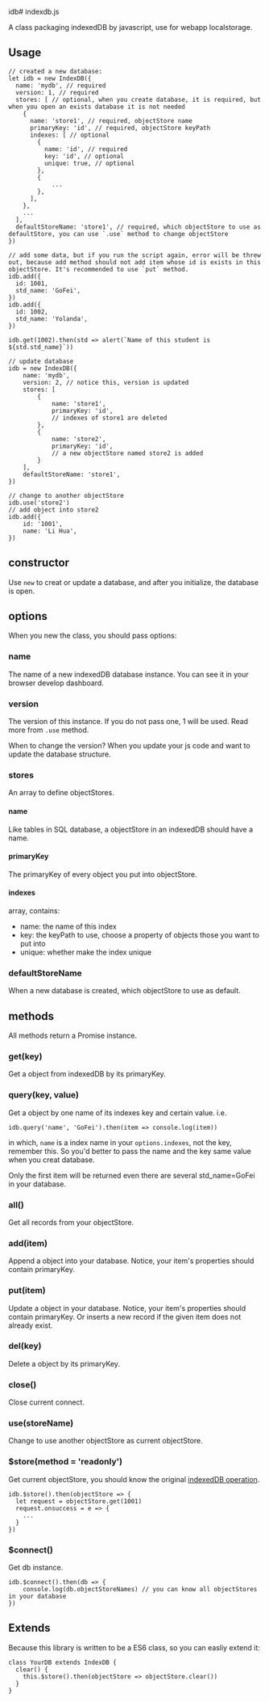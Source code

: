 idb# indexdb.js

A class packaging indexedDB by javascript, use for webapp localstorage.

## Usage

```
// created a new database:
let idb = new IndexDB({
  name: 'mydb', // required
  version: 1, // required
  stores: [ // optional, when you create database, it is required, but when you open an exists database it is not needed
    {
      name: 'store1', // required, objectStore name
      primaryKey: 'id', // required, objectStore keyPath
      indexes: [ // optional
        {
          name: 'id', // required
          key: 'id', // optional
          unique: true, // optional
        },
        {
            ...
        },
      ],
    },
    ...
  ],
  defaultStoreName: 'store1', // required, which objectStore to use as defaultStore, you can use `.use` method to change objectStore
})

// add some data, but if you run the script again, error will be threw out, because add method should not add item whose id is exists in this objectStore. It's recommended to use `put` method.
idb.add({
  id: 1001,
  std_name: 'GoFei',
})
idb.add({
  id: 1002,
  std_name: 'Yolanda',
})

idb.get(1002).then(std => alert(`Name of this student is ${std.std_name}`))

// update database
idb = new IndexDB({
    name: 'mydb',
    version: 2, // notice this, version is updated
    stores: [
        {
            name: 'store1',
            primaryKey: 'id',
            // indexes of store1 are deleted
        },
        {
            name: 'store2',
            primaryKey: 'id',
            // a new objectStore named store2 is added
        }
    ],
    defaultStoreName: 'store1',
})

// change to another objectStore
idb.use('store2')
// add object into store2
idb.add({
    id: '1001',
    name: 'Li Hua',
})
```

## constructor

Use `new` to creat or update a database, and after you initialize, the database is open.

## options

When you new the class, you should pass options:

### name

The name of a new indexedDB database instance. You can see it in your browser develop dashboard.

### version

The version of this instance. If you do not pass one, 1 will be used. Read more from `.use` method.

When to change the version? When you update your js code and want to update the database structure.

### stores

An array to define objectStores.

#### name

Like tables in SQL database, a objectStore in an indexedDB should have a name.

#### primaryKey

The primaryKey of every object you put into objectStore.

#### indexes

array, contains:

  - name: the name of this index
  - key: the keyPath to use, choose a property of objects those you want to put into
  - unique: whether make the index unique

### defaultStoreName

When a new database is created, which objectStore to use as default.

## methods

All methods return a Promise instance.

### get(key)

Get a object from indexedDB by its primaryKey.

### query(key, value)

Get a object by one name of its indexes key and certain value. i.e.

```
idb.query('name', 'GoFei').then(item => console.log(item))
```

in which, `name` is a index name in your `options.indexes`, not the key, remember this. So you'd better to pass the name and the key same value when you creat database.

Only the first item will be returned even there are several std_name=GoFei in your database.

### all()

Get all records from your objectStore.

### add(item)

Append a object into your database. Notice, your item's properties should contain primaryKey.

### put(item)

Update a object in your database. Notice, your item's properties should contain primaryKey. Or inserts a new record if the given item does not already exist.

### del(key)

Delete a object by its primaryKey.

### close()

Close current connect.

### use(storeName)

Change to use another objectStore as current objectStore.

### $store(method = 'readonly')

Get current objectStore, you should know the original [indexedDB operation](https://developer.mozilla.org/en-US/docs/Web/API/IDBObjectStore).

```
idb.$store().then(objectStore => {
  let request = objectStore.get(1001)
  request.onsuccess = e => {
    ...
  }
})
```

### $connect()

Get db instance.

```
idb.$connect().then(db => {
    console.log(db.objectStoreNames) // you can know all objectStores in your database
})
```

## Extends

Because this library is written to be a ES6 class, so you can easliy extend it:

```
class YourDB extends IndexDB {
  clear() {
    this.$store().then(objectStore => objectStore.clear())
  }
}
```
